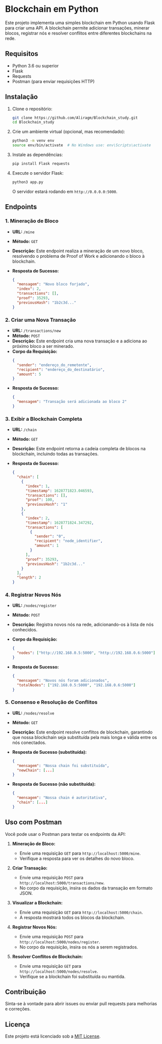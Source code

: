 # Blockchain em Python

Este projeto implementa uma simples blockchain em Python usando Flask para criar uma API. A blockchain permite adicionar transações, minerar blocos, registrar nós e resolver conflitos entre diferentes blockchains na rede.

## Requisitos

- Python 3.6 ou superior
- Flask
- Requests
- Postman (para enviar requisições HTTP)

## Instalação

1. Clone o repositório:

    ```bash
    git clone https://github.com/Aliragm/Blockchain_study.git
    cd Blockchain_study
    ```

2. Crie um ambiente virtual (opcional, mas recomendado):

    ```bash
    python3 -m venv env
    source env/bin/activate  # No Windows use: env\Scripts\activate
    ```

3. Instale as dependências:

    ```bash
    pip install Flask requests
    ```

4. Execute o servidor Flask:

    ```bash
    python3 app.py
    ```

   O servidor estará rodando em `http://0.0.0.0:5000`.

## Endpoints

### 1. Mineração de Bloco

- **URL:** `/mine`
- **Método:** `GET`
- **Descrição:** Este endpoint realiza a mineração de um novo bloco, resolvendo o problema de Proof of Work e adicionando o bloco à blockchain.

- **Resposta de Sucesso:**
    ```json
    {
      "mensagem": "Novo bloco forjado",
      "index": 2,
      "transactions": [],
      "proof": 35293,
      "previousHash": "1b2c3d..."
    }
    ```

### 2. Criar uma Nova Transação

- **URL:** `/transactions/new`
- **Método:** `POST`
- **Descrição:** Este endpoint cria uma nova transação e a adiciona ao próximo bloco a ser minerado.
- **Corpo da Requisição:**
    ```json
    {
      "sender": "endereço_do_remetente",
      "recipient": "endereço_do_destinatário",
      "amount": 5
    }
    ```
- **Resposta de Sucesso:**
    ```json
    {
      "mensagem": "Transação será adicionada ao bloco 2"
    }
    ```

### 3. Exibir a Blockchain Completa

- **URL:** `/chain`
- **Método:** `GET`
- **Descrição:** Este endpoint retorna a cadeia completa de blocos na blockchain, incluindo todas as transações.

- **Resposta de Sucesso:**
    ```json
    {
      "chain": [
        {
          "index": 1,
          "timestamp": 1628771823.046593,
          "transactions": [],
          "proof": 100,
          "previousHash": "1"
        },
        {
          "index": 2,
          "timestamp": 1628771824.347292,
          "transactions": [
            {
              "sender": "0",
              "recipient": "node_identifier",
              "amount": 1
            }
          ],
          "proof": 35293,
          "previousHash": "1b2c3d..."
        }
      ],
      "length": 2
    }
    ```

### 4. Registrar Novos Nós

- **URL:** `/nodes/register`
- **Método:** `POST`
- **Descrição:** Registra novos nós na rede, adicionando-os à lista de nós conhecidos.

- **Corpo da Requisição:**
    ```json
    {
      "nodes": ["http://192.168.0.5:5000", "http://192.168.0.6:5000"]
    }
    ```
- **Resposta de Sucesso:**
    ```json
    {
      "mensagem": "Novos nós foram adicionados",
      "totalNodes": ["192.168.0.5:5000", "192.168.0.6:5000"]
    }
    ```

### 5. Consenso e Resolução de Conflitos

- **URL:** `/nodes/resolve`
- **Método:** `GET`
- **Descrição:** Este endpoint resolve conflitos de blockchain, garantindo que nossa blockchain seja substituída pela mais longa e válida entre os nós conectados.

- **Resposta de Sucesso (substituída):**
    ```json
    {
      "mensagem": "Nossa chain foi substituída",
      "newChain": [...]
    }
    ```

- **Resposta de Sucesso (não substituída):**
    ```json
    {
      "mensagem": "Nossa chain é autoritativa",
      "chain": [...]
    }
    ```

## Uso com Postman

Você pode usar o Postman para testar os endpoints da API:

1. **Mineração de Bloco:** 
   - Envie uma requisição `GET` para `http://localhost:5000/mine`.
   - Verifique a resposta para ver os detalhes do novo bloco.

2. **Criar Transação:**
   - Envie uma requisição `POST` para `http://localhost:5000/transactions/new`.
   - No corpo da requisição, insira os dados da transação em formato JSON.

3. **Visualizar a Blockchain:**
   - Envie uma requisição `GET` para `http://localhost:5000/chain`.
   - A resposta mostrará todos os blocos da blockchain.

4. **Registrar Novos Nós:**
   - Envie uma requisição `POST` para `http://localhost:5000/nodes/register`.
   - No corpo da requisição, insira os nós a serem registrados.

5. **Resolver Conflitos de Blockchain:**
   - Envie uma requisição `GET` para `http://localhost:5000/nodes/resolve`.
   - Verifique se a blockchain foi substituída ou mantida.

## Contribuição

Sinta-se à vontade para abrir issues ou enviar pull requests para melhorias e correções.

## Licença

Este projeto está licenciado sob a [MIT License](LICENSE).

